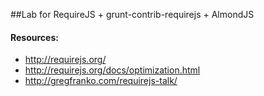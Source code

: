 ##Lab for RequireJS + grunt-contrib-requirejs + AlmondJS

#### Resources:

* http://requirejs.org/
* http://requirejs.org/docs/optimization.html
* http://gregfranko.com/requirejs-talk/
